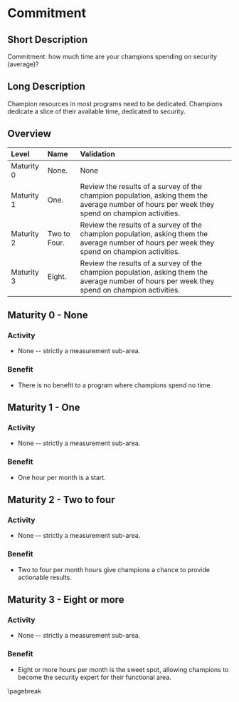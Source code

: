 # Commitment

## Short Description
Commitment: how much time are your champions spending on security (average)?

## Long Description
Champion resources in most programs need to be dedicated. Champions dedicate a slice of their available time, dedicated to security.

## Overview

| Level | Name | Validation |
|:---|:---|:---|
| Maturity 0 | None. | None
| Maturity 1 | One. | Review the results of a survey of the champion population, asking them the average number of hours per week they spend on champion activities.
| Maturity 2 | Two to Four. | Review the results of a survey of the champion population, asking them the average number of hours per week they spend on champion activities.
| Maturity 3 | Eight. | Review the results of a survey of the champion population, asking them the average number of hours per week they spend on champion activities.

## Maturity 0 - None

### Activity
* None -- strictly a measurement sub-area.
  
### Benefit
* There is no benefit to a program where champions spend no time.

## Maturity 1 - One

### Activity
* None -- strictly a measurement sub-area. 

### Benefit
* One hour per month is a start.

## Maturity 2 - Two to four

### Activity
* None -- strictly a measurement sub-area.

### Benefit
* Two to four per month hours give champions a chance to provide actionable results.

## Maturity 3 - Eight or more

### Activity
* None -- strictly a measurement sub-area.

### Benefit
* Eight or more hours per month is the sweet spot, allowing champions to become the security expert for their functional area.

\pagebreak
